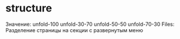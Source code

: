 # structure

Значение: unfold-100 unfold-30-70 unfold-50-50 unfold-70-30
Files: Разделение страницы на секции с развернутым меню
